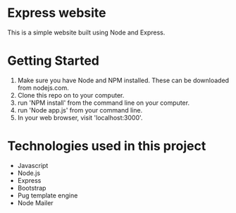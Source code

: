 # Express website

This is a simple website built using Node and Express.

# Getting Started

1. Make sure you have Node and NPM installed. These can be downloaded from
   nodejs.com.
2. Clone this repo on to your computer.
3. run 'NPM install' from the command line on your computer.
4. run 'Node app.js' from your command line.
5. In your web browser, visit 'localhost:3000'.

# Technologies used in this project

- Javascript
- Node.js
- Express
- Bootstrap
- Pug template engine
- Node Mailer
